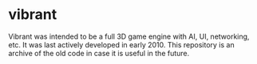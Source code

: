 vibrant
=======

Vibrant was intended to be a full 3D game engine with AI, UI, networking, etc. It was last actively developed in early 2010. This repository is an archive of the old code in case it is useful in the future.

